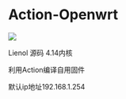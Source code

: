 # Action-Openwrt
![](https://github.com/Lienol/openwrt-actions/workflows/Openwrt-AutoBuild/badge.svg)

Lienol 源码  4.14内核 

利用Action编译自用固件


默认ip地址192.168.1.254
